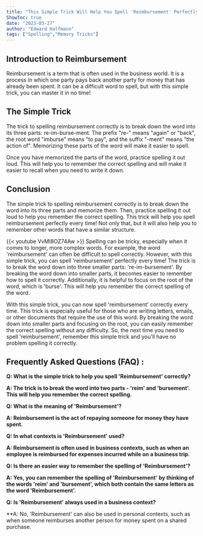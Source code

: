 ```yaml
---
title: "This Simple Trick Will Help You Spell 'Reimbursement' Perfectly Every Time!"
ShowToc: true 
date: "2023-03-27"
author: "Edward Halfmann" 
tags: ["Spelling","Memory Tricks"]
---
```

## Introduction to Reimbursement
Reimbursement is a term that is often used in the business world. It is a process in which one party pays back another party for money that has already been spent. It can be a difficult word to spell, but with this simple trick, you can master it in no time! 

## The Simple Trick
The trick to spelling reimbursement correctly is to break down the word into its three parts: re-im-burse-ment. The prefix "re-" means "again" or "back", the root word "imburse" means "to pay", and the suffix "-ment" means "the action of". Memorizing these parts of the word will make it easier to spell. 

Once you have memorized the parts of the word, practice spelling it out loud. This will help you to remember the correct spelling and will make it easier to recall when you need to write it down.

## Conclusion
The simple trick to spelling reimbursement correctly is to break down the word into its three parts and memorize them. Then, practice spelling it out loud to help you remember the correct spelling. This trick will help you spell reimbursement perfectly every time! Not only that, but it will also help you to remember other words that have a similar structure.

{{< youtube VvMI8OZ74Aw >}} 
Spelling can be tricky, especially when it comes to longer, more complex words. For example, the word 'reimbursement' can often be difficult to spell correctly. However, with this simple trick, you can spell 'reimbursement' perfectly every time! The trick is to break the word down into three smaller parts: 're-im-bursement'. By breaking the word down into smaller parts, it becomes easier to remember how to spell it correctly. Additionally, it is helpful to focus on the root of the word, which is 'burse'. This will help you remember the correct spelling of the word. 

With this simple trick, you can now spell 'reimbursement' correctly every time. This trick is especially useful for those who are writing letters, emails, or other documents that require the use of this word. By breaking the word down into smaller parts and focusing on the root, you can easily remember the correct spelling without any difficulty. So, the next time you need to spell 'reimbursement', remember this simple trick and you'll have no problem spelling it correctly.

## Frequently Asked Questions (FAQ) :
**Q: What is the simple trick to help you spell 'Reimbursement' correctly?**

**A: The trick is to break the word into two parts - 'reim' and 'bursement'. This will help you remember the correct spelling.**

**Q: What is the meaning of 'Reimbursement'?**

**A: Reimbursement is the act of repaying someone for money they have spent.**

**Q: In what contexts is 'Reimbursement' used?**

**A: Reimbursement is often used in business contexts, such as when an employee is reimbursed for expenses incurred while on a business trip.**

**Q: Is there an easier way to remember the spelling of 'Reimbursement'?**

**A: Yes, you can remember the spelling of 'Reimbursement' by thinking of the words 'reim' and 'bursement', which both contain the same letters as the word 'Reimbursement'.**

**Q: Is 'Reimbursement' always used in a business context?**

**A: No, 'Reimbursement' can also be used in personal contexts, such as when someone reimburses another person for money spent on a shared purchase.





